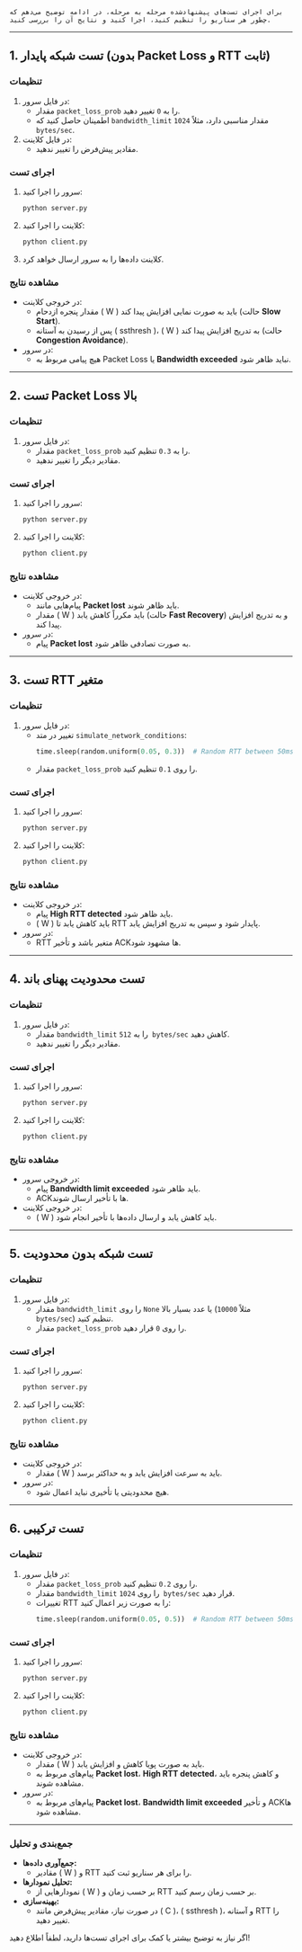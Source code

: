     برای اجرای تست‌های پیشنهادشده مرحله به مرحله، در ادامه توضیح می‌دهم که چطور هر سناریو را تنظیم کنید، اجرا کنید و نتایج آن را بررسی کنید.

---

## **1. تست شبکه پایدار (بدون Packet Loss و RTT ثابت)**

### **تنظیمات**
1. در فایل سرور:
   - مقدار `packet_loss_prob` را به `0` تغییر دهید.
   - اطمینان حاصل کنید که `bandwidth_limit` مقدار مناسبی دارد، مثلاً `1024 bytes/sec`.
2. در فایل کلاینت:
   - مقادیر پیش‌فرض را تغییر ندهید.

### **اجرای تست**
1. سرور را اجرا کنید:
   ```bash
   python server.py
   ```
2. کلاینت را اجرا کنید:
   ```bash
   python client.py
   ```
3. کلاینت داده‌ها را به سرور ارسال خواهد کرد.

### **مشاهده نتایج**
- در خروجی کلاینت:
  - مقدار پنجره ازدحام \( W \) باید به صورت نمایی افزایش پیدا کند (حالت **Slow Start**).
  - پس از رسیدن به آستانه \( ssthresh \)، \( W \) به تدریج افزایش پیدا کند (حالت **Congestion Avoidance**).
- در سرور:
  - هیچ پیامی مربوط به Packet Loss یا **Bandwidth exceeded** نباید ظاهر شود.

---

## **2. تست Packet Loss بالا**

### **تنظیمات**
1. در فایل سرور:
   - مقدار `packet_loss_prob` را به `0.3` تنظیم کنید.
   - مقادیر دیگر را تغییر ندهید.

### **اجرای تست**
1. سرور را اجرا کنید:
   ```bash
   python server.py
   ```
2. کلاینت را اجرا کنید:
   ```bash
   python client.py
   ```

### **مشاهده نتایج**
- در خروجی کلاینت:
  - پیام‌هایی مانند **Packet lost** باید ظاهر شوند.
  - مقدار \( W \) باید مکرراً کاهش یابد (حالت **Fast Recovery**) و به تدریج افزایش پیدا کند.
- در سرور:
  - پیام **Packet lost** به صورت تصادفی ظاهر شود.

---

## **3. تست RTT متغیر**

### **تنظیمات**
1. در فایل سرور:
   - تغییر در متد `simulate_network_conditions`:
     ```python
     time.sleep(random.uniform(0.05, 0.3))  # Random RTT between 50ms and 300ms
     ```
   - مقدار `packet_loss_prob` را روی `0.1` تنظیم کنید.

### **اجرای تست**
1. سرور را اجرا کنید:
   ```bash
   python server.py
   ```
2. کلاینت را اجرا کنید:
   ```bash
   python client.py
   ```

### **مشاهده نتایج**
- در خروجی کلاینت:
  - پیام **High RTT detected** باید ظاهر شود.
  - \( W \) باید کاهش یابد تا RTT پایدار شود و سپس به تدریج افزایش یابد.
- در سرور:
  - RTT متغیر باشد و تأخیر ACKها مشهود شود.

---

## **4. تست محدودیت پهنای باند**

### **تنظیمات**
1. در فایل سرور:
   - مقدار `bandwidth_limit` را به `512 bytes/sec` کاهش دهید.
   - مقادیر دیگر را تغییر ندهید.

### **اجرای تست**
1. سرور را اجرا کنید:
   ```bash
   python server.py
   ```
2. کلاینت را اجرا کنید:
   ```bash
   python client.py
   ```

### **مشاهده نتایج**
- در خروجی سرور:
  - پیام **Bandwidth limit exceeded** باید ظاهر شود.
  - ACKها با تأخیر ارسال شوند.
- در خروجی کلاینت:
  - \( W \) باید کاهش یابد و ارسال داده‌ها با تأخیر انجام شود.

---

## **5. تست شبکه بدون محدودیت**

### **تنظیمات**
1. در فایل سرور:
   - مقدار `bandwidth_limit` را روی `None` یا عدد بسیار بالا (مثلاً `10000 bytes/sec`) تنظیم کنید.
   - مقدار `packet_loss_prob` را روی `0` قرار دهید.

### **اجرای تست**
1. سرور را اجرا کنید:
   ```bash
   python server.py
   ```
2. کلاینت را اجرا کنید:
   ```bash
   python client.py
   ```

### **مشاهده نتایج**
- در خروجی کلاینت:
  - مقدار \( W \) باید به سرعت افزایش یابد و به حداکثر برسد.
- در سرور:
  - هیچ محدودیتی یا تأخیری نباید اعمال شود.

---

## **6. تست ترکیبی**

### **تنظیمات**
1. در فایل سرور:
   - مقدار `packet_loss_prob` را روی `0.2` تنظیم کنید.
   - مقدار `bandwidth_limit` را روی `1024 bytes/sec` قرار دهید.
   - تغییرات RTT را به صورت زیر اعمال کنید:
     ```python
     time.sleep(random.uniform(0.05, 0.5))  # Random RTT between 50ms and 500ms
     ```

### **اجرای تست**
1. سرور را اجرا کنید:
   ```bash
   python server.py
   ```
2. کلاینت را اجرا کنید:
   ```bash
   python client.py
   ```

### **مشاهده نتایج**
- در خروجی کلاینت:
  - مقدار \( W \) باید به صورت پویا کاهش و افزایش یابد.
  - پیام‌های مربوط به **Packet lost**، **High RTT detected**، و کاهش پنجره باید مشاهده شوند.
- در سرور:
  - پیام‌های مربوط به **Packet lost**، **Bandwidth limit exceeded** و تأخیر ACKها مشاهده شود.

---

### **جمع‌بندی و تحلیل**
- **جمع‌آوری داده‌ها:**
  - مقادیر \( W \) و RTT را برای هر سناریو ثبت کنید.
- **تحلیل نمودارها:**
  - نمودارهایی از \( W \) بر حسب زمان و RTT بر حسب زمان رسم کنید.
- **بهینه‌سازی:**
  - در صورت نیاز، مقادیر پیش‌فرض مانند \( C \)، \( ssthresh \)، و آستانه RTT را تغییر دهید.

اگر نیاز به توضیح بیشتر یا کمک برای اجرای تست‌ها دارید، لطفاً اطلاع دهید!
